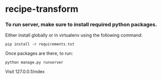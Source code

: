 # recipe-transform


### To run server, make sure to install required python packages.
Either install globally or in virtualenv using the following command:

	pip install -r requirements.txt


Once packages are there, to run:

	python manage.py runserver


Visit 127.0.0.1/index